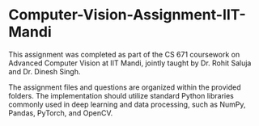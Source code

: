 # Computer-Vision-Assignment-IIT-Mandi
This assignment was completed as part of the CS 671 coursework on Advanced Computer Vision at IIT Mandi, jointly taught by Dr. Rohit Saluja and Dr. Dinesh Singh.

The assignment files and questions are organized within the provided folders. The implementation should utilize standard Python libraries commonly used in deep learning and data processing, such as NumPy, Pandas, PyTorch, and OpenCV.

